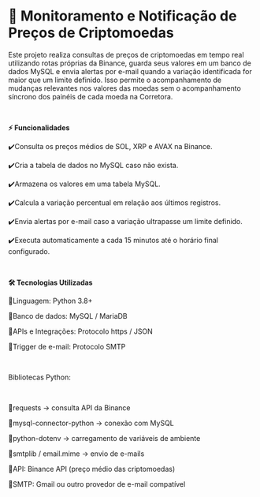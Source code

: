 # 🚀 Monitoramento e Notificação de Preços de Criptomoedas


Este projeto realiza consultas de preços de criptomoedas em tempo real utilizando rotas próprias da Binance, guarda seus valores em um banco de dados MySQL 
e envia alertas por e-mail quando a variação identificada for maior que um limite definido. Isso permite o acompanhamento de mudanças relevantes nos valores
das moedas sem o acompanhamento síncrono dos painéis de cada moeda na Corretora.

<br>

**⚡ Funcionalidades**

✔️Consulta os preços médios de SOL, XRP e AVAX na Binance.

✔️Cria a tabela de dados no MySQL caso não exista.

✔️Armazena os valores em uma tabela MySQL.

✔️Calcula a variação percentual em relação aos últimos registros.

✔️Envia alertas por e-mail caso a variação ultrapasse um limite definido.

✔️Executa automaticamente a cada 15 minutos até o horário final configurado.

<br>

**🛠️ Tecnologias Utilizadas**

🔲Linguagem: Python 3.8+

🔲Banco de dados: MySQL / MariaDB

🔲APIs e Integrações: Protocolo https / JSON

🔲Trigger de e-mail: Protocolo SMTP

<br>

Bibliotecas Python:

<br>

🔹requests → consulta API da Binance

🔹mysql-connector-python → conexão com MySQL

🔹python-dotenv → carregamento de variáveis de ambiente

🔹smtplib / email.mime → envio de e-mails

🔹API: Binance API (preço médio das criptomoedas)

🔹SMTP: Gmail ou outro provedor de e-mail compatível
